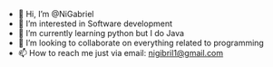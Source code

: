 - 👋 Hi, I’m @NiGabriel
- 👀 I’m interested in Software development
- 🌱 I’m currently learning python but I do Java
- 💞️ I’m looking to collaborate on everything related to programming
- 📫 How to reach me just via email: nigibril1@gmail.com

<!---
NiGabriel/NiGabriel is a ✨ special ✨ repository because its `README.md` (this file) appears on your GitHub profile.
You can click the Preview link to take a look at your changes.
--->
